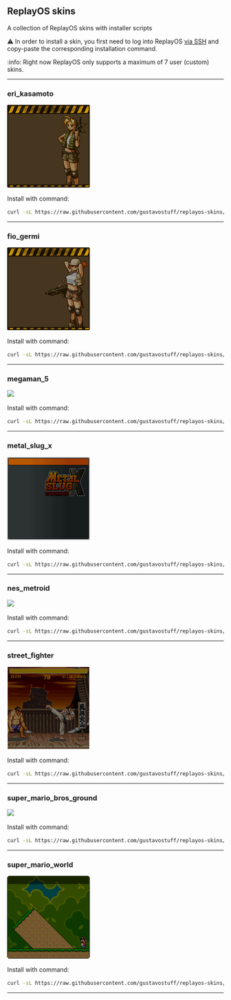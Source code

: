## ReplayOS skins

A collection of ReplayOS skins with installer scripts

:warning: In order to install a skin, you first need to log into ReplayOS [via SSH](https://www.replayos.com/wifi) and copy-paste the corresponding installation command.

:info: Right now ReplayOS only supports a maximum of 7 user (custom) skins.

---

### eri_kasamoto

![](https://github.com/gustavostuff/replayos-skins/blob/main/skins/eri_kasamoto/menu.png?raw=true)

Install with command:
```bash
curl -sL https://raw.githubusercontent.com/gustavostuff/replayos-skins/refs/heads/main/install_skin.sh -o install_skin.sh && bash install_skin.sh eri_kasamoto
```

---

### fio_germi

![](https://github.com/gustavostuff/replayos-skins/blob/main/skins/fio_germi/menu.png?raw=true)

Install with command:
```bash
curl -sL https://raw.githubusercontent.com/gustavostuff/replayos-skins/refs/heads/main/install_skin.sh -o install_skin.sh && bash install_skin.sh fio_germi
```

---

### megaman_5

![](https://github.com/gustavostuff/replayos-skins/blob/main/skins/megaman_5/menu.png?raw=true)

Install with command:
```bash
curl -sL https://raw.githubusercontent.com/gustavostuff/replayos-skins/refs/heads/main/install_skin.sh -o install_skin.sh && bash install_skin.sh megaman_5
```

---

### metal_slug_x

![](https://github.com/gustavostuff/replayos-skins/blob/main/skins/metal_slug_x/menu.png?raw=true)

Install with command:
```bash
curl -sL https://raw.githubusercontent.com/gustavostuff/replayos-skins/refs/heads/main/install_skin.sh -o install_skin.sh && bash install_skin.sh metal_slug_x
```

---

### nes_metroid

![](https://github.com/gustavostuff/replayos-skins/blob/main/skins/nes_metroid/menu.png?raw=true)

Install with command:
```bash
curl -sL https://raw.githubusercontent.com/gustavostuff/replayos-skins/refs/heads/main/install_skin.sh -o install_skin.sh && bash install_skin.sh nes_metroid
```

---

### street_fighter

![](https://github.com/gustavostuff/replayos-skins/blob/main/skins/street_fighter/menu.png?raw=true)

Install with command:
```bash
curl -sL https://raw.githubusercontent.com/gustavostuff/replayos-skins/refs/heads/main/install_skin.sh -o install_skin.sh && bash install_skin.sh street_fighter
```

---

### super_mario_bros_ground

![](https://github.com/gustavostuff/replayos-skins/blob/main/skins/super_mario_bros_ground/menu.png?raw=true)

Install with command:
```bash
curl -sL https://raw.githubusercontent.com/gustavostuff/replayos-skins/refs/heads/main/install_skin.sh -o install_skin.sh && bash install_skin.sh super_mario_bros_ground
```

---

### super_mario_world

![](https://github.com/gustavostuff/replayos-skins/blob/main/skins/super_mario_world/menu.png?raw=true)

Install with command:
```bash
curl -sL https://raw.githubusercontent.com/gustavostuff/replayos-skins/refs/heads/main/install_skin.sh -o install_skin.sh && bash install_skin.sh super_mario_world
```

---
